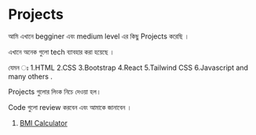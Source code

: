 
# Projects
আমি এখানে  begginer এবং  medium level এর কিছু Projects করেছি ।

এখানে অনেক গুলো tech ব্যাবহার করা হয়েছে ।

যেমন ঃ 
1.HTML 2.CSS 3.Bootstrap 4.React 5.Tailwind CSS  6.Javascript and many others .

Projects গুলোর লিংক নিচে দেওয়া হল। 

Code গুলো  review করবেন এবং আমাকে জানাবেন ।

 1. [BMI Calculator](https://github.com/Muhammad-hdu-cpu/Projects/tree/main/BMI%20calculator)


